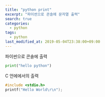 ```yaml
---
title: "python print"
excerpt: "파이썬으로 콘솔에 문자열 출력"
search: true
categories: 
  - python
tags: 
  - python
last_modified_at: 2019-05-04T23:38:00+09:00
---
```


파이썬으로 콘솔에 출력 

```python
print("hello python")
```

C 언에에서의 출력

```c
#include <stdio.h>
printf("Hello World\r\n");
```
